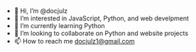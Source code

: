 - 👋 Hi, I’m @docjulz
- 👀 I’m interested in JavaScript, Python, and web develpment
- 🌱 I’m currently learning Python
- 💞️ I’m looking to collaborate on Python and website projects 
- 📫 How to reach me docjulz1@gmail.com

<!---
docjulz/docjulz is a ✨ special ✨ repository because its `README.md` (this file) appears on your GitHub profile.
You can click the Preview link to take a look at your changes.
--->
